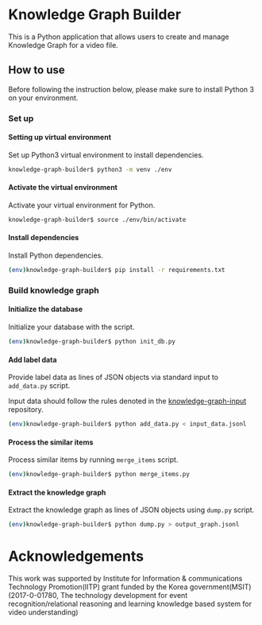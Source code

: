 Knowledge Graph Builder
=======================

This is a Python application that allows users to create 
and manage Knowledge Graph for a video file. 

## How to use

Before following the instruction below, 
please make sure to install Python 3 on your environment. 

### Set up

#### Setting up virtual environment

Set up Python3 virtual environment to install dependencies.

```bash
knowledge-graph-builder$ python3 -m venv ./env
```

#### Activate the virtual environment

Activate your virtual environment for Python.

```bash
knowledge-graph-builder$ source ./env/bin/activate
```

#### Install dependencies

Install Python dependencies.

```bash
(env)knowledge-graph-builder$ pip install -r requirements.txt
```

### Build knowledge graph

#### Initialize the database

Initialize your database with the script.

```bash
(env)knowledge-graph-builder$ python init_db.py
```

#### Add label data

Provide label data as lines of JSON objects 
via standard input to `add_data.py` script.

Input data should follow the rules denoted in the [knowledge-graph-input](https://github.com/uilab-vtt/knowledge-graph-input) repository.

```bash
(env)knowledge-graph-builder$ python add_data.py < input_data.jsonl
```

#### Process the similar items

Process similar items by running `merge_items` script.

```bash
(env)knowledge-graph-builder$ python merge_items.py
```

#### Extract the knowledge graph

Extract the knowledge graph as lines of JSON objects using 
`dump.py` script.

```bash
(env)knowledge-graph-builder$ python dump.py > output_graph.jsonl
```

# Acknowledgements

This work was supported by Institute for Information & communications Technology Promotion(IITP) grant funded by the Korea government(MSIT) (2017-0-01780, The technology development for event recognition/relational reasoning and learning knowledge based system for video understanding)
 